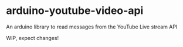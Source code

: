# arduino-youtube-video-api

An arduino library to read messages from the YouTube Live stream API

WIP, expect changes!
